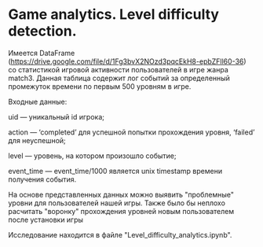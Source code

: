 # Game analytics. Level difficulty detection.

Имеется DataFrame (https://drive.google.com/file/d/1Fg3bvX2NOzd3pqcEkH8-epbZFll60-36) со статистикой игровой активности пользователей в игре жанра match3. Данная таблица содержит лог событий за определенный промежуток времени по первым 500 уровням в игре.

Входные данные:

uid — уникальный id игрока;

action — ‘completed’ для успешной попытки прохождения уровня, ‘failed’ для неуспешной;

level — уровень, на котором произошло событие;

event_time — event_time/1000 является unix timestamp времени получения события.

На основе представленных данных можно выявить "проблемные" уровни для пользователей нашей игры. Также было бы неплохо расчитать "воронку" прохождения уровней новым пользователем после установки игры

Исследование находится в файле "Level_difficulty_analytics.ipynb".
